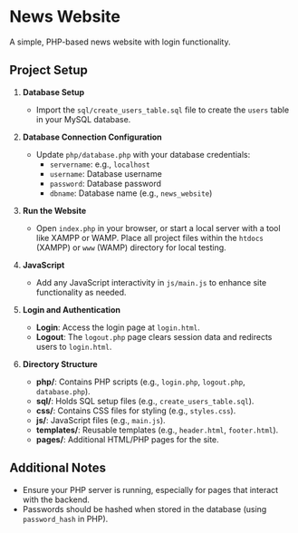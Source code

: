 # News Website

A simple, PHP-based news website with login functionality.

## Project Setup

1. **Database Setup**
   - Import the `sql/create_users_table.sql` file to create the `users` table in your MySQL database.

2. **Database Connection Configuration**
   - Update `php/database.php` with your database credentials:
     - `servername`: e.g., `localhost`
     - `username`: Database username
     - `password`: Database password
     - `dbname`: Database name (e.g., `news_website`)

3. **Run the Website**
   - Open `index.php` in your browser, or start a local server with a tool like XAMPP or WAMP. Place all project files within the `htdocs` (XAMPP) or `www` (WAMP) directory for local testing.

4. **JavaScript**
   - Add any JavaScript interactivity in `js/main.js` to enhance site functionality as needed.

5. **Login and Authentication**
   - **Login**: Access the login page at `login.html`.
   - **Logout**: The `logout.php` page clears session data and redirects users to `login.html`.

6. **Directory Structure**
   - **php/**: Contains PHP scripts (e.g., `login.php`, `logout.php`, `database.php`).
   - **sql/**: Holds SQL setup files (e.g., `create_users_table.sql`).
   - **css/**: Contains CSS files for styling (e.g., `styles.css`).
   - **js/**: JavaScript files (e.g., `main.js`).
   - **templates/**: Reusable templates (e.g., `header.html`, `footer.html`).
   - **pages/**: Additional HTML/PHP pages for the site.
   
## Additional Notes

- Ensure your PHP server is running, especially for pages that interact with the backend.
- Passwords should be hashed when stored in the database (using `password_hash` in PHP).
